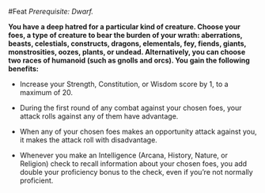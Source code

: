 #Feat
*Prerequisite: Dwarf.*

**You have a deep hatred for a particular kind of creature. Choose your foes, a type of creature to bear the burden of your wrath: aberrations, beasts, celestials, constructs, dragons, elementals, fey, fiends, giants, monstrosities, oozes, plants, or undead. Alternatively, you can choose two races of humanoid (such as gnolls and orcs). You gain the following benefits:**

* Increase your Strength, Constitution, or Wisdom score by 1, to a maximum of 20.

* During the first round of any combat against your chosen foes, your attack rolls against any of them have advantage.

* When any of your chosen foes makes an opportunity attack against you, it makes the attack roll with disadvantage.

* Whenever you make an Intelligence (Arcana, History, Nature, or Religion) check to recall information about your chosen foes, you add double your proficiency bonus to the check, even if you’re not normally proficient.